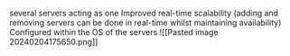 several servers acting as one
Improved real-time scalability (adding and removing servers can be done in real-time whilst maintaining availability)
Configured within the OS of the servers
![[Pasted image 20240204175650.png]]